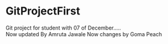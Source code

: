 # GitProjectFirst
Git project for student with 07 of December.....
<br>
Now updated By Amruta Jawale
Now changes by Goma Peach
